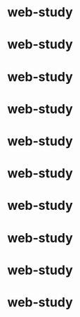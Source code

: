# web-study
# web-study
# web-study
# web-study
# web-study
# web-study
# web-study
# web-study
# web-study
# web-study

